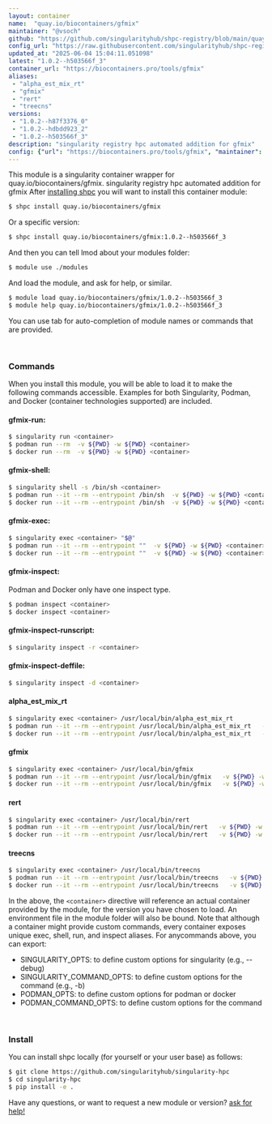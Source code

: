 ```yaml
---
layout: container
name:  "quay.io/biocontainers/gfmix"
maintainer: "@vsoch"
github: "https://github.com/singularityhub/shpc-registry/blob/main/quay.io/biocontainers/gfmix/container.yaml"
config_url: "https://raw.githubusercontent.com/singularityhub/shpc-registry/main/quay.io/biocontainers/gfmix/container.yaml"
updated_at: "2025-06-04 15:04:11.051098"
latest: "1.0.2--h503566f_3"
container_url: "https://biocontainers.pro/tools/gfmix"
aliases:
 - "alpha_est_mix_rt"
 - "gfmix"
 - "rert"
 - "treecns"
versions:
 - "1.0.2--h87f3376_0"
 - "1.0.2--hdbdd923_2"
 - "1.0.2--h503566f_3"
description: "singularity registry hpc automated addition for gfmix"
config: {"url": "https://biocontainers.pro/tools/gfmix", "maintainer": "@vsoch", "description": "singularity registry hpc automated addition for gfmix", "latest": {"1.0.2--h503566f_3": "sha256:6cdf0dd8f6f3a621d22292560e2fbe3d9dfded30bff98c84aa3c363994dbef27"}, "tags": {"1.0.2--h87f3376_0": "sha256:adb9d61278a1f2f5522f63335b1e8fba7b346a96ccae62e76aa5485015f5f7c3", "1.0.2--hdbdd923_2": "sha256:1cfb194290cc6b26a4337c93ef64e02385740ec5ae1f8cd9db93d9fcc1720454", "1.0.2--h503566f_3": "sha256:6cdf0dd8f6f3a621d22292560e2fbe3d9dfded30bff98c84aa3c363994dbef27"}, "docker": "quay.io/biocontainers/gfmix", "aliases": {"alpha_est_mix_rt": "/usr/local/bin/alpha_est_mix_rt", "gfmix": "/usr/local/bin/gfmix", "rert": "/usr/local/bin/rert", "treecns": "/usr/local/bin/treecns"}}
---
```


This module is a singularity container wrapper for quay.io/biocontainers/gfmix.
singularity registry hpc automated addition for gfmix
After [installing shpc](#install) you will want to install this container module:


```bash
$ shpc install quay.io/biocontainers/gfmix
```

Or a specific version:

```bash
$ shpc install quay.io/biocontainers/gfmix:1.0.2--h503566f_3
```

And then you can tell lmod about your modules folder:

```bash
$ module use ./modules
```

And load the module, and ask for help, or similar.

```bash
$ module load quay.io/biocontainers/gfmix/1.0.2--h503566f_3
$ module help quay.io/biocontainers/gfmix/1.0.2--h503566f_3
```

You can use tab for auto-completion of module names or commands that are provided.

<br>

### Commands

When you install this module, you will be able to load it to make the following commands accessible.
Examples for both Singularity, Podman, and Docker (container technologies supported) are included.

#### gfmix-run:

```bash
$ singularity run <container>
$ podman run --rm  -v ${PWD} -w ${PWD} <container>
$ docker run --rm  -v ${PWD} -w ${PWD} <container>
```

#### gfmix-shell:

```bash
$ singularity shell -s /bin/sh <container>
$ podman run --it --rm --entrypoint /bin/sh  -v ${PWD} -w ${PWD} <container>
$ docker run --it --rm --entrypoint /bin/sh  -v ${PWD} -w ${PWD} <container>
```

#### gfmix-exec:

```bash
$ singularity exec <container> "$@"
$ podman run --it --rm --entrypoint ""  -v ${PWD} -w ${PWD} <container> "$@"
$ docker run --it --rm --entrypoint ""  -v ${PWD} -w ${PWD} <container> "$@"
```

#### gfmix-inspect:

Podman and Docker only have one inspect type.

```bash
$ podman inspect <container>
$ docker inspect <container>
```

#### gfmix-inspect-runscript:

```bash
$ singularity inspect -r <container>
```

#### gfmix-inspect-deffile:

```bash
$ singularity inspect -d <container>
```


#### alpha_est_mix_rt

```bash
$ singularity exec <container> /usr/local/bin/alpha_est_mix_rt
$ podman run --it --rm --entrypoint /usr/local/bin/alpha_est_mix_rt   -v ${PWD} -w ${PWD} <container> -c " $@"
$ docker run --it --rm --entrypoint /usr/local/bin/alpha_est_mix_rt   -v ${PWD} -w ${PWD} <container> -c " $@"
```


#### gfmix

```bash
$ singularity exec <container> /usr/local/bin/gfmix
$ podman run --it --rm --entrypoint /usr/local/bin/gfmix   -v ${PWD} -w ${PWD} <container> -c " $@"
$ docker run --it --rm --entrypoint /usr/local/bin/gfmix   -v ${PWD} -w ${PWD} <container> -c " $@"
```


#### rert

```bash
$ singularity exec <container> /usr/local/bin/rert
$ podman run --it --rm --entrypoint /usr/local/bin/rert   -v ${PWD} -w ${PWD} <container> -c " $@"
$ docker run --it --rm --entrypoint /usr/local/bin/rert   -v ${PWD} -w ${PWD} <container> -c " $@"
```


#### treecns

```bash
$ singularity exec <container> /usr/local/bin/treecns
$ podman run --it --rm --entrypoint /usr/local/bin/treecns   -v ${PWD} -w ${PWD} <container> -c " $@"
$ docker run --it --rm --entrypoint /usr/local/bin/treecns   -v ${PWD} -w ${PWD} <container> -c " $@"
```



In the above, the `<container>` directive will reference an actual container provided
by the module, for the version you have chosen to load. An environment file in the
module folder will also be bound. Note that although a container
might provide custom commands, every container exposes unique exec, shell, run, and
inspect aliases. For anycommands above, you can export:

 - SINGULARITY_OPTS: to define custom options for singularity (e.g., --debug)
 - SINGULARITY_COMMAND_OPTS: to define custom options for the command (e.g., -b)
 - PODMAN_OPTS: to define custom options for podman or docker
 - PODMAN_COMMAND_OPTS: to define custom options for the command

<br>

### Install

You can install shpc locally (for yourself or your user base) as follows:

```bash
$ git clone https://github.com/singularityhub/singularity-hpc
$ cd singularity-hpc
$ pip install -e .
```

Have any questions, or want to request a new module or version? [ask for help!](https://github.com/singularityhub/singularity-hpc/issues)